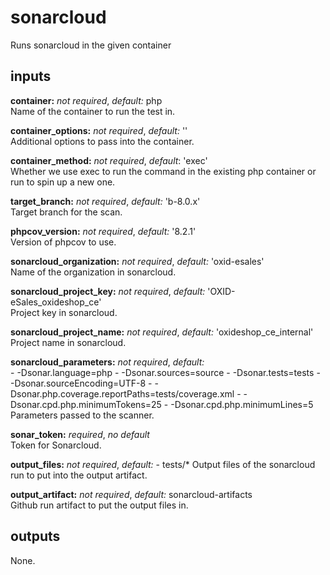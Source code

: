 # sonarcloud
Runs sonarcloud in the given container

## inputs
**container:** *not required*, *default:*  php  
Name of the container to run the test in.

**container_options:** *not required*, *default:*  ''  
Additional options to pass into the container.

**container_method:** *not required*, *default*: 'exec'  
Whether we use exec to run the command in the existing php container or run to spin up a new one.

**target_branch:** *not required*, *default:*  'b-8.0.x'  
Target branch for the scan.

**phpcov_version:** *not required*, *default:*  '8.2.1'  
Version of phpcov to use.

**sonarcloud_organization:** *not required*, *default:*  'oxid-esales'  
Name of the organization in sonarcloud.

**sonarcloud_project_key:** *not required*, *default:*  'OXID-eSales_oxideshop_ce'  
Project key in sonarcloud.

**sonarcloud_project_name:** *not required*, *default:*  'oxideshop_ce_internal'  
Project name in sonarcloud.

**sonarcloud_parameters:** *not required*, *default:*  
    - -Dsonar.language=php
    - -Dsonar.sources=source
    - -Dsonar.tests=tests
    - -Dsonar.sourceEncoding=UTF-8
    - -Dsonar.php.coverage.reportPaths=tests/coverage.xml
    - -Dsonar.cpd.php.minimumTokens=25
    - -Dsonar.cpd.php.minimumLines=5  
Parameters passed to the scanner.

**sonar_token:** *required*, *no default*  
Token for Sonarcloud.

**output_files:** *not required*, *default:*
    - tests/*
Output files of the sonarcloud run to put into the output artifact.

**output_artifact:** *not required*, *default:*  sonarcloud-artifacts  
Github run artifact to put the output files in.

## outputs
None.